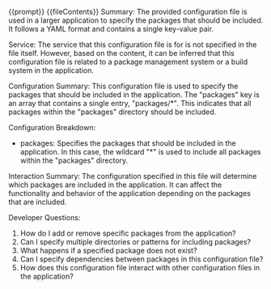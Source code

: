 {{prompt}}
{{fileContents}}
Summary:
The provided configuration file is used in a larger application to specify the packages that should be included. It follows a YAML format and contains a single key-value pair.

Service:
The service that this configuration file is for is not specified in the file itself. However, based on the content, it can be inferred that this configuration file is related to a package management system or a build system in the application.

Configuration Summary:
This configuration file is used to specify the packages that should be included in the application. The "packages" key is an array that contains a single entry, "packages/*". This indicates that all packages within the "packages" directory should be included.

Configuration Breakdown:
- packages: Specifies the packages that should be included in the application. In this case, the wildcard "*" is used to include all packages within the "packages" directory.

Interaction Summary:
The configuration specified in this file will determine which packages are included in the application. It can affect the functionality and behavior of the application depending on the packages that are included.

Developer Questions:
1. How do I add or remove specific packages from the application?
2. Can I specify multiple directories or patterns for including packages?
3. What happens if a specified package does not exist?
4. Can I specify dependencies between packages in this configuration file?
5. How does this configuration file interact with other configuration files in the application?